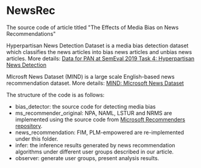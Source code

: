 # NewsRec

The source code of article titled "The Effects of Media Bias on News Recommendations"

Hyperpartisan News Detection Dataset is a media bias detection dataset which classifies the news articles into bias news articles and unbias news articles. 
More details: [Data for PAN at SemEval 2019 Task 4: Hyperpartisan News Detection](https://zenodo.org/record/1489920#.Y4jrzezP23I)

MIcrosft News Dataset (MIND) is a large scale English-based news recommendation dataset.
More details: [MIND: MIcrosoft News Dataset](https://msnews.github.io/)

The structure of the code is as follows:
 - bias_detector: the source code for detecting media bias
 - ms_recommender_original: NPA, NAML, LSTUR and NRMS are implemented using the source code from [Microsoft Recommenders repository](https://github.com/microsoft/recommenders).
 - news_recommendation: FIM, PLM-empowered are re-implemented under this folder.
 - infer: the inference results generated by news recommendation algorithms under different user groups described in our article.
 - observer: generate user groups, present analysis results.
